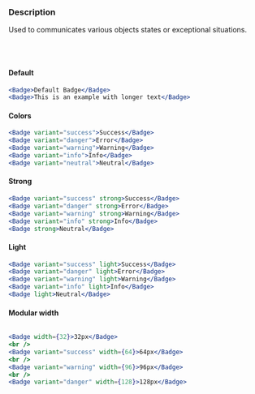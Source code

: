 ### **Description**

Used to communicates various objects states or exceptional situations.

<br />
<br />

#### **Default**

```jsx
<Badge>Default Badge</Badge>
<Badge>This is an example with longer text</Badge>
```

#### **Colors**

```jsx
<Badge variant="success">Success</Badge>
<Badge variant="danger">Error</Badge>
<Badge variant="warning">Warning</Badge>
<Badge variant="info">Info</Badge>
<Badge variant="neutral">Neutral</Badge>
```

#### **Strong**

```jsx
<Badge variant="success" strong>Success</Badge>
<Badge variant="danger" strong>Error</Badge>
<Badge variant="warning" strong>Warning</Badge>
<Badge variant="info" strong>Info</Badge>
<Badge strong>Neutral</Badge>
```

#### **Light**

```jsx
<Badge variant="success" light>Success</Badge>
<Badge variant="danger" light>Error</Badge>
<Badge variant="warning" light>Warning</Badge>
<Badge variant="info" light>Info</Badge>
<Badge light>Neutral</Badge>
```

#### **Modular width**

```jsx

<Badge width={32}>32px</Badge>
<br />
<Badge variant="success" width={64}>64px</Badge>
<br />
<Badge variant="warning" width={96}>96px</Badge>
<br />
<Badge variant="danger" width={128}>128px</Badge>
```

